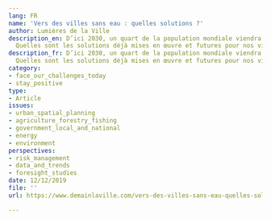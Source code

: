 ```yaml
---
lang: FR
name: 'Vers des villes sans eau : quelles solutions ?'
author: Lumières de la Ville
description_en: D’ici 2030, un quart de la population mondiale viendra à manquer d’eau.
  Quelles sont les solutions déjà mises en œuvre et futures pour nos villes ?
description_fr: D’ici 2030, un quart de la population mondiale viendra à manquer d’eau.
  Quelles sont les solutions déjà mises en œuvre et futures pour nos villes ?
category:
- face_our_challenges_today
- stay_positive
type:
- Article
issues:
- urban_spatial_planning
- agriculture_forestry_fishing
- government_local_and_national
- energy
- environment
perspectives:
- risk_management
- data_and_trends
- foresight_studies
date: 12/12/2019
file: ''
url: https://www.demainlaville.com/vers-des-villes-sans-eau-quelles-solutions/

---
```

